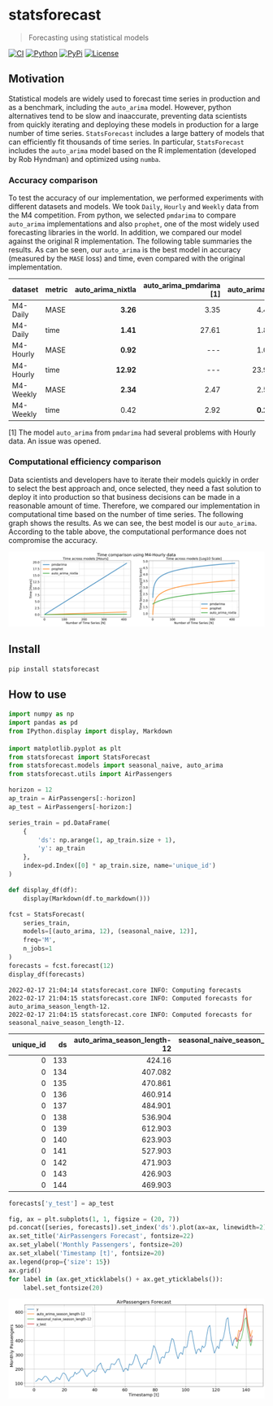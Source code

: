 # statsforecast
> Forecasting using statistical models


[![CI](https://github.com/Nixtla/statsforecast/actions/workflows/ci.yaml/badge.svg?branch=main)](https://github.com/Nixtla/statsforecast/actions/workflows/ci.yaml)
[![Python](https://img.shields.io/pypi/pyversions/statsforecast)](https://pypi.org/project/statsforecast/)
[![PyPi](https://img.shields.io/pypi/v/statsforecast?color=blue)](https://pypi.org/project/statsforecast/)
[![License](https://img.shields.io/github/license/Nixtla/statsforecast)](https://github.com/Nixtla/statsforecast/blob/main/LICENSE)

## Motivation

Statistical models are widely used to forecast time series in production and as a benchmark, including the `auto_arima` model. However, python alternatives tend to be slow and inaaccurate, preventing data scientists from quickly iterating and deploying these models in production for a large number of time series. `StatsForecast` includes a large battery of models that can efficiently fit thousands of time series. In particular, `StatsForecast` includes the `auto_arima` model based on the R implementation (developed by Rob Hyndman) and optimized using `numba`.

### Accuracy comparison

To test the accuracy of our implementation, we performed experiments with different datasets and models. We took `Daily`, `Hourly` and `Weekly` data from the M4 competition. From python, we selected `pmdarima` to compare `auto_arima` implementations and also `prophet`, one of the most widely used forecasting libraries in the world. In addition, we compared our model against the original R implementation. The following table summaries the results. As can be seen, our `auto_arima` is the best model in accuracy (measured by the `MASE` loss) and time, even compared with the original implementation. 

| dataset   | metric   |   auto_arima_nixtla | auto_arima_pmdarima [1] |   auto_arima_r |   prophet |
|:----------|:---------|--------------------:|----------------------:|---------------:|----------:|
| M4-Daily     | MASE     |                **3.26** |                  3.35 |           4.46 |     14.26 |
| M4-Daily     | time     |                **1.41** |                 27.61 |           1.81 |    514.33 |
| M4-Hourly    | MASE     |                **0.92** |                ---    |           1.02 |      1.78 |
| M4-Hourly    | time     |               **12.92** |                ---    |          23.95 |     17.27 |
| M4-Weekly    | MASE     |                **2.34** |                  2.47 |           2.58 |      7.29 |
| M4-Weekly    | time     |                0.42 |                  2.92 |           **0.22** |     19.82 |


[1] The model `auto_arima` from `pmdarima` had several problems with Hourly data. An issue was opened.

### Computational efficiency comparison

Data scientists and developers have to iterate their models quickly in order to select the best approach and, once selected, they need a fast solution to deploy it into production so that business decisions can be made in a reasonable amount of time. Therefore, we compared our implementation in computational time based on the number of time series. The following graph shows the results. As we can see, the best model is our `auto_arima`. According to the table above, the computational performance does not compromise the accuracy.

![](nbs/../examples/computational-efficiency.png)

## Install
`pip install statsforecast`

## How to use

```python
import numpy as np
import pandas as pd
from IPython.display import display, Markdown

import matplotlib.pyplot as plt
from statsforecast import StatsForecast
from statsforecast.models import seasonal_naive, auto_arima
from statsforecast.utils import AirPassengers
```

```python
horizon = 12
ap_train = AirPassengers[:-horizon]
ap_test = AirPassengers[-horizon:]
```

```python
series_train = pd.DataFrame(
    {
        'ds': np.arange(1, ap_train.size + 1),
        'y': ap_train
    },
    index=pd.Index([0] * ap_train.size, name='unique_id')
)
```

```python
def display_df(df):
    display(Markdown(df.to_markdown()))
```

```python
fcst = StatsForecast(
    series_train, 
    models=[(auto_arima, 12), (seasonal_naive, 12)], 
    freq='M', 
    n_jobs=1
)
forecasts = fcst.forecast(12)
display_df(forecasts)
```

    2022-02-17 21:04:14 statsforecast.core INFO: Computing forecasts
    2022-02-17 21:04:15 statsforecast.core INFO: Computed forecasts for auto_arima_season_length-12.
    2022-02-17 21:04:15 statsforecast.core INFO: Computed forecasts for seasonal_naive_season_length-12.



|   unique_id |   ds |   auto_arima_season_length-12 |   seasonal_naive_season_length-12 |
|------------:|-----:|------------------------------:|----------------------------------:|
|           0 |  133 |                       424.16  |                               360 |
|           0 |  134 |                       407.082 |                               342 |
|           0 |  135 |                       470.861 |                               406 |
|           0 |  136 |                       460.914 |                               396 |
|           0 |  137 |                       484.901 |                               420 |
|           0 |  138 |                       536.904 |                               472 |
|           0 |  139 |                       612.903 |                               548 |
|           0 |  140 |                       623.903 |                               559 |
|           0 |  141 |                       527.903 |                               463 |
|           0 |  142 |                       471.903 |                               407 |
|           0 |  143 |                       426.903 |                               362 |
|           0 |  144 |                       469.903 |                               405 |


```python
forecasts['y_test'] = ap_test
```

```python
fig, ax = plt.subplots(1, 1, figsize = (20, 7))
pd.concat([series, forecasts]).set_index('ds').plot(ax=ax, linewidth=2)
ax.set_title('AirPassengers Forecast', fontsize=22)
ax.set_ylabel('Monthly Passengers', fontsize=20)
ax.set_xlabel('Timestamp [t]', fontsize=20)
ax.legend(prop={'size': 15})
ax.grid()
for label in (ax.get_xticklabels() + ax.get_yticklabels()):
    label.set_fontsize(20)
```


    
![png](docs/images/output_17_0.png)
    

